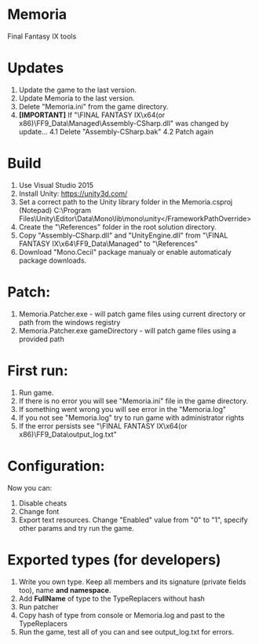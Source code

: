 # Memoria
Final Fantasy IX tools

# Updates
1. Update the game to the last version.
2. Update Memoria to the last version.
3. Delete "Memoria.ini" from the game directory.
4. **[IMPORTANT]** If "\FINAL FANTASY IX\x64(or x86)\FF9_Data\Managed\Assembly-CSharp.dll" was changed by update...
4.1 Delete "Assembly-CSharp.bak"
4.2 Patch again


# Build
1. Use Visual Studio 2015
2. Install Unity: https://unity3d.com/
3. Set a correct path to the Unity library folder in the Memoria.csproj (Notepad)
<FrameworkPathOverride>C:\Program Files\Unity\Editor\Data\Mono\lib\mono\unity\</FrameworkPathOverride>
4. Create the "\References" folder in the root solution directory.
5. Copy "Assembly-CSharp.dll" and "UnityEngine.dll" from "\FINAL FANTASY IX\x64\FF9_Data\Managed" to "\References"
6. Download "Mono.Cecil" package manualy or enable automaticaly package downloads.


# Patch:
1. Memoria.Patcher.exe - will patch game files using current directory or path from the windows registry
2. Memoria.Patcher.exe gameDirectory - will patch game files using a provided path


# First run:
1. Run game.
2. If there is no error you will see "Memoria.ini" file in the game directory.
3. If something went wrong you will see error in the "Memoria.log"
4. If you not see "Memoria.log" try to run game with administrator rights
5. If the error persists see "\FINAL FANTASY IX\x64(or x86)\FF9_Data\output_log.txt"


# Configuration:
Now you can:
1. Disable cheats
2. Change font
3. Export text resources.
Change "Enabled" value from "0" to "1", specify other params and try run the game.


# Exported types (for developers)
1. Write you own type. Keep all members and its signature (private fields too), name **and namespace**.
2. Add **FullName** of type to the TypeReplacers without hash
3. Run patcher
4. Copy hash of type from console or Memoria.log and past to the TypeReplacers
5. Run the game, test all of you can and see output_log.txt for errors.